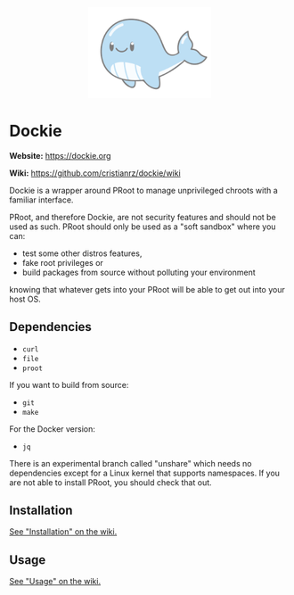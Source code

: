 <p align="center"><img src="docs/whale_small.png" width="220px"></p>

# Dockie

**Website:** https://dockie.org

**Wiki:** https://github.com/cristianrz/dockie/wiki

Dockie is a wrapper around PRoot to manage unprivileged chroots with a
familiar interface.

PRoot, and therefore Dockie, are not security features and should not be used
as such. PRoot should only be used as a "soft sandbox" where you can:

* test some other distros features,
* fake root privileges or
* build packages from source without polluting your environment

knowing that whatever gets into your PRoot will be able to get out into your
host OS.

## Dependencies

* `curl`
* `file`
* `proot`

If you want to build from source:

* `git`
* `make`

For the Docker version:

* `jq`

There is an experimental branch called "unshare" which needs no dependencies except for a Linux kernel that supports namespaces. If you are not able to install PRoot, you should check that out. 

## Installation

[See "Installation" on the wiki.](https://github.com/cristianrz/dockie/wiki#installation)

## Usage

[See "Usage" on the wiki.](https://github.com/cristianrz/dockie/wiki#usage)

